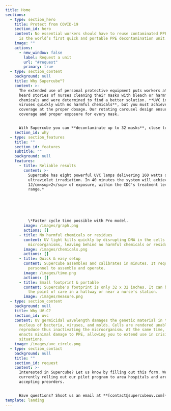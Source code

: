```yaml
---
title: Home
sections:
  - type: section_hero
    title: Protect from COVID-19
    section_id: hero
    content: No essential workers should have to reuse contaminated PPE. Supercube™
      is the world’s first quick and portable PPE decontamination unit.
    image: ""
    actions:
      - new_window: false
        label: Request a unit
        url: "#request"
        primary: true
  - type: section_content
    background: null
    title: Why Supercube™?
    content: >-
      The extended use of personal protective equipment puts workers at risk. We
      heard stories of nurses cleaning their masks with bleach or harmful
      chemicals and were determined to find a better solution. **UVC inactivates
      viruses quickly with no harmful chemicals**, but you must achieve full
      coverage at the proper dosage. Our rotating carousel design ensures even
      coverage and proper exposure for every mask. 


      With Supercube you can **decontaminate up to 32 masks**, close to point-of-care, with no additional equipment or chemicals. Supercube is **simple to operate and is priced at a fraction of the cost of similar units***.* We want to make Supercube accessible to everyone. Whether you are a firefighter in rural Nebraska or a critical care nurse in New York City, you deserve safe and effective PPE.
    section_id: why
  - type: section_features
    title: ""
    section_id: features
    subtitle: ""
    background: null
    features:
      - title: Reliable results
        content: >-
          Supercube has eight powerful UVC lamps delivering 160 watts of
          ultraviolet irradiation. In 40 minutes the system will achieve >
          1J/cm<sup>2</sup> of exposure, within the CDC's treatment level
          range.*






          \*Faster cycle time possible with Pro model.
        image: /images/graph.png
        actions: []
      - title: No harmful chemicals or residues
        content: UV light kills quickly by disrupting DNA in the cells of
          microorganisms, leaving behind no harmful chemicals or residues.
        image: /images/chemicals.png
        actions: []
      - title: Quick & easy setup
        content: Supercube assembles and calibrates in minutes. It requires no trained
          personnel to assemble and operate.
        image: /images/time.png
        actions: []
      - title: Small footprint & portable
        content: Supercube's footprint is only 32 x 32 inches. It can be set up close to
          the point of care in a hallway or near a nurse's station.
        image: /images/measure.png
  - type: section_content
    background: null
    title: Why UV-C?
    section_id: uvc
    content: UV germicidal wavelength damages the genetic material in the cell
      nucleus of bacteria, viruses, and molds. Cells are rendered unable to
      reproduce thus inactivating the microorganism. At the same time, UVC
      enacts minimal damage to PPE, allowing you to extend use in crisis
      situations.
    image: /images/uvc_circle.png
  - type: section_contact
    background: null
    title: ""
    section_id: request
    content: >-
      Interested in Supercube? Let us know by filling out this form. We are
      currently rolling out our pilot program to area hospitals and are
      accepting preorders.


      Have questions? Shoot us an email at **[contact@supercubeuv.com](mailto:contact@supercubeuv.com)**.
template: landing
---
```

